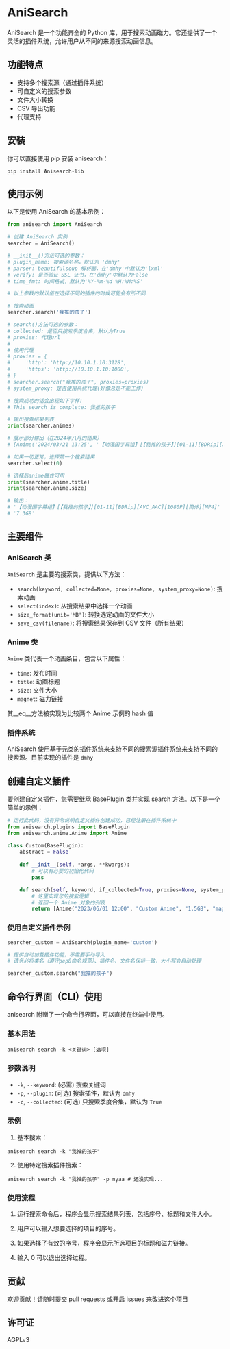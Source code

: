 # AniSearch

AniSearch 是一个功能齐全的 Python 库，用于搜索动画磁力。它还提供了一个灵活的插件系统，允许用户从不同的来源搜索动画信息。

## 功能特点

- 支持多个搜索源（通过插件系统）
- 可自定义的搜索参数
- 文件大小转换
- CSV 导出功能
- 代理支持

## 安装

你可以直接使用 pip 安装 anisearch：

```
pip install Anisearch-lib
```

## 使用示例

以下是使用 AniSearch 的基本示例：

```python
from anisearch import AniSearch

# 创建 AniSearch 实例
searcher = AniSearch()

# __init__()方法可选的参数：
# plugin_name: 搜索源名称，默认为 'dmhy'
# parser: beautifulsoup 解析器，在'dmhy'中默认为'lxml'
# verify: 是否验证 SSL 证书，在'dmhy'中默认为False
# time_fmt: 时间格式，默认为'%Y-%m-%d %H:%M:%S'

# 以上参数的默认值在选择不同的插件的时候可能会有所不同

# 搜索动画
searcher.search('我推的孩子')

# search()方法可选的参数：
# collected: 是否只搜索季度合集，默认为True
# proxies: 代理url
#
# 使用代理
# proxies = {
#     'http': 'http://10.10.1.10:3128',
#     'https': 'http://10.10.1.10:1080',
# }
# searcher.search("我推的孩子", proxies=proxies)
# system_proxy: 是否使用系统代理(好像总是不能工作)

# 搜索成功的话会出现如下字样:
# This search is complete: 我推的孩子

# 输出搜索结果列表
print(searcher.animes)

# 展示部分输出（在2024年八月的结果）
# [Anime('2024/03/21 13:25', '【动漫国字幕组】[【我推的孩子】][01-11][BDRip][AVC_AAC][1080P][简体][MP4]', '7.3GB', 'magnet:?xt=urn:btih:P76PROAB5JRUAPHIST63HGRUOMW7SEWU&dn=&tr=...

# 如果一切正常，选择第一个搜索结果
searcher.select(0)

# 选择后anime属性可用
print(searcher.anime.title)
print(searcher.anime.size)

# 输出：
# '【动漫国字幕组】[【我推的孩子】][01-11][BDRip][AVC_AAC][1080P][简体][MP4]'
# '7.3GB'
```

## 主要组件

### AniSearch 类

`AniSearch` 是主要的搜索类，提供以下方法：

- `search(keyword, collected=None, proxies=None, system_proxy=None)`: 搜索动画
- `select(index)`: 从搜索结果中选择一个动画
- `size_format(unit='MB')`: 转换选定动画的文件大小
- `save_csv(filename)`: 将搜索结果保存到 CSV 文件（所有结果）

### Anime 类

`Anime` 类代表一个动画条目，包含以下属性：

- `time`: 发布时间
- `title`: 动画标题
- `size`: 文件大小
- `magnet`: 磁力链接

其__eq__方法被实现为比较两个 Anime 示例的 hash 值

### 插件系统

AniSearch 使用基于元类的插件系统来支持不同的搜索源插件系统来支持不同的搜索源。目前实现的插件是 `dmhy`

## 创建自定义插件
要创建自定义插件，您需要继承 BasePlugin 类并实现 search 方法。以下是一个简单的示例：

```python
# 运行此代码，没有异常说明自定义插件创建成功，已经注册在插件系统中
from anisearch.plugins import BasePlugin
from anisearch.anime.Anime import Anime

class Custom(BasePlugin):
    abstract = False
    
    def __init__(self, *args, **kwargs):
        # 可以有必要的初始化代码
        pass

    def search(self, keyword, if_collected=True, proxies=None, system_proxy=False):
        # 这里实现您的搜索逻辑
        # 返回一个 Anime 对象的列表
        return [Anime("2023/06/01 12:00", "Custom Anime", "1.5GB", "magnet:?xt=urn:btih:..."), ...]

```

### 使用自定义插件示例

```python
searcher_custom = AniSearch(plugin_name='custom')

# 提供自动加载插件功能，不需要手动导入
# 请务必将类名（遵守pep8命名规范）、插件名、文件名保持一致，大小写会自动处理

searcher_custom.search("我推的孩子")
```

## 命令行界面（CLI）使用

anisearch 附赠了一个命令行界面，可以直接在终端中使用。

### 基本用法

```
anisearch search -k <关键词> [选项]
```

### 参数说明

- `-k`, `--keyword`: (必需) 搜索关键词
- `-p`, `--plugin`: (可选) 搜索插件，默认为 `dmhy`
- `-c`, `--collected`: (可选) 只搜索季度合集，默认为 `True`

### 示例

1. 基本搜索：

```
anisearch search -k "我推的孩子"
```

2. 使用特定搜索插件搜索：

```
anisearch search -k "我推的孩子" -p nyaa # 还没实现...
```

### 使用流程

1. 运行搜索命令后，程序会显示搜索结果列表，包括序号、标题和文件大小。

2. 用户可以输入想要选择的项目的序号。

3. 如果选择了有效的序号，程序会显示所选项目的标题和磁力链接。

4. 输入 0 可以退出选择过程。


## 贡献

欢迎贡献！请随时提交 pull requests 或开启 issues 来改进这个项目

## 许可证

AGPLv3